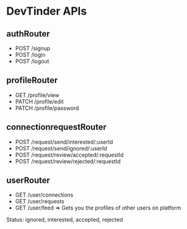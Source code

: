 # DevTinder APIs

## authRouter
- POST /signup
- POST /login
- POST /logout


## profileRouter
- GET /profile/view
- PATCH /profile/edit
- PATCH /profile/password


## connectionrequestRouter
- POST /request/send/interested/:userId
- POST /request/send/ignored/:userId
- POST /request/review/accepted/:requestId
- POST /request/review/rejected/:requestId


## userRouter
- GET /user/connections
- GET /user/requests
- GET /user/feed   => Gets you the profiles of other users on platform


Status:  ignored, interested, accepted, rejected
